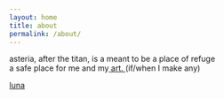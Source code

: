 ```yaml
---
layout: home
title: about
permalink: /about/
---
```


asteria, after the titan, is a meant to be a place of refuge  
a safe place for me and my[ art. ](/art/)(if/when I make any)
  

[ luna ](/luna/)